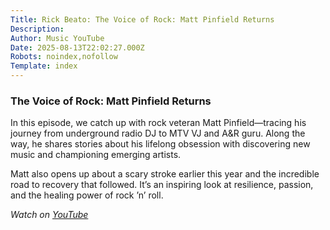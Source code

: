 ```yaml
---
Title: Rick Beato: The Voice of Rock: Matt Pinfield Returns
Description: 
Author: Music YouTube
Date: 2025-08-13T22:02:27.000Z
Robots: noindex,nofollow
Template: index
---
```

<h3>
  
  
  The Voice of Rock: Matt Pinfield Returns
</h3>

<p>In this episode, we catch up with rock veteran Matt Pinfield—tracing his journey from underground radio DJ to MTV VJ and A&amp;R guru. Along the way, he shares stories about his lifelong obsession with discovering new music and championing emerging artists.</p>

<p>Matt also opens up about a scary stroke earlier this year and the incredible road to recovery that followed. It’s an inspiring look at resilience, passion, and the healing power of rock ’n’ roll.</p>

<p><em>Watch on <a href="https://www.youtube.com/watch?v=Zbmr36NyskU" rel="noopener noreferrer">YouTube</a></em></p>


